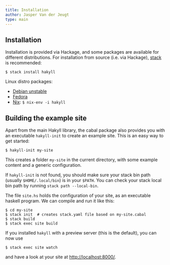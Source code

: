 ```yaml
---
title: Installation
author: Jasper Van der Jeugt
type: main
---
```


Installation
------------

Installation is provided via Hackage, and some packages are available for
different distributions. For installation from source (i.e. via Hackage),
[stack] is recommended:

    $ stack install hakyll

[stack]: http://www.haskellstack.org/

Linux distro packages:

- [Debian unstable](http://packages.debian.org/source/sid/haskell-hakyll)
- [Fedora](https://apps.fedoraproject.org/packages/ghc-hakyll)
- [Nix](https://nixos.org/nixos/packages.html#hakyll): `$ nix-env -i hakyll` 

Building the example site
-------------------------

Apart from the main Hakyll library, the cabal package also provides you with an
executable `hakyll-init` to create an example site. This is an easy way to get
started:

    $ hakyll-init my-site

This creates a folder `my-site` in the current directory, with some example
content and a generic configuration.

If `hakyll-init` is not found, you should make sure your stack bin path
(usually `$HOME/.local/bin`) is in your `$PATH`. You can check your stack local
bin path by running `stack path --local-bin`.

The file `site.hs` holds the configuration of your site, as an executable
haskell program. We can compile and run it like this:

    $ cd my-site
    $ stack init  # creates stack.yaml file based on my-site.cabal
    $ stack build
    $ stack exec site build

If you installed `hakyll` with a preview server (this is the default), you can
now use

    $ stack exec site watch

and have a look at your site at
[http://localhost:8000/](http://localhost:8000/).
